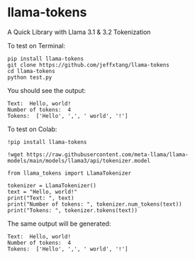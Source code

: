 # llama-tokens
A Quick Library with Llama 3.1 &amp; 3.2 Tokenization

To test on Terminal:
```
pip install llama-tokens
git clone https://github.com/jeffxtang/llama-tokens
cd llama-tokens
python test.py
```
You should see the output:
```
Text:  Hello, world!
Number of tokens:  4
Tokens:  ['Hello', ',', ' world', '!']
```


To test on Colab:
```
!pip install llama-tokens

!wget https://raw.githubusercontent.com/meta-llama/llama-models/main/models/llama3/api/tokenizer.model

from llama_tokens import LlamaTokenizer

tokenizer = LlamaTokenizer()
text = "Hello, world!"
print("Text: ", text)
print("Number of tokens: ", tokenizer.num_tokens(text))
print("Tokens: ", tokenizer.tokens(text))
```

The same output will be generated:
```
Text:  Hello, world!
Number of tokens:  4
Tokens:  ['Hello', ',', ' world', '!']
```
